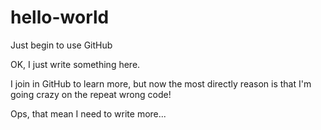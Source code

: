 hello-world
===========

Just begin to use GitHub

OK, I just write something here.

I join in GitHub to learn more, but now the most directly reason is that I'm going crazy on the repeat wrong code!

Ops, that mean I need to write more...

